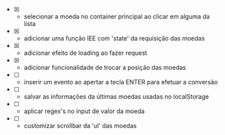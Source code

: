- [X] - selecionar a moeda no container principal ao clicar em alguma da lista
- [X] - adicionar uma função IEE com 'state' da requisição das moedas
- [X] - adicionar efeito de loading ao fazer request
- [X] - adicionar funcionalidade de trocar a posição das moedas
- [ ] - inserir um evento ao apertar a tecla ENTER para efetuar a conversão
- [ ] - salvar as informações da últimas moedas usadas no localStorage
- [ ] - aplicar regex's no input de valor da moeda
- [ ] - customizar scrollbar da 'ul' das moedas